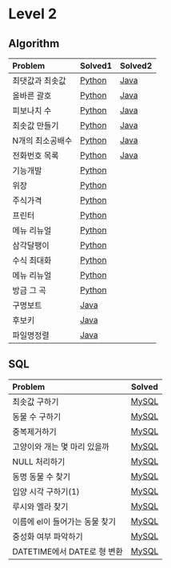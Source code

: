 # Level 2

## Algorithm
|Problem|Solved1|Solved2|
|:---|---|---|
|최댓값과 최솟값|[Python](./solution(1).py)|[Java](./SolutionL2Q01.java)|
|올바른 괄호|[Python](./solution(2).py)|[Java](./SolutionL2Q02.java)|
|피보나치 수|[Python](./solution(3).py)|[Java](./SolutionL2Q03.java)|
|최솟값 만들기|[Python](./solution(4).py)|[Java](./SolutionL2Q04.java)|
|N개의 최소공배수|[Python](./solution(5).py)|[Java](./SolutionL2Q05.java)|
|전화번호 목록|[Python](./solution(6).py)|[Java](./SolutionL2Q06.java)|
|기능개발|[Python](./solution(7).py)||
|위장|[Python](./solution(8).py)||
|주식가격|[Python](./solution(9).py)||
|프린터|[Python](./solution(10).py)||
|메뉴 리뉴얼|[Python](https://github.com/WebProject-STT/Algorithm/blob/main/programmers/9%EC%A3%BC%EC%B0%A8/%EB%A9%94%EB%89%B4%EB%A6%AC%EB%89%B4%EC%96%BC_sb.py)||
|삼각달팽이|[Python](./solution(11).py)||
|수식 최대화|[Python](./solution(12).py)||
|메뉴 리뉴얼|[Python](https://github.com/WebProject-STT/Algorithm/blob/main/programmers/9%EC%A3%BC%EC%B0%A8/%EB%A9%94%EB%89%B4%EB%A6%AC%EB%89%B4%EC%96%BC_sb.py)||
|방금 그 곡|[Python](https://github.com/WebProject-STT/Algorithm/blob/main/programmers/10%EC%A3%BC%EC%B0%A8/%EB%B0%A9%EA%B8%88%EA%B7%B8%EA%B3%A1_sb.py)||
|구명보트|[Java](https://github.com/WebProject-STT/Algorithm/blob/main/programmers/11%EC%A3%BC%EC%B0%A8/%EA%B5%AC%EB%AA%85%EB%B3%B4%ED%8A%B8/%EA%B5%AC%EB%AA%85%EB%B3%B4%ED%8A%B8_sb.java)|
|후보키|[Java](https://github.com/WebProject-STT/Algorithm/blob/main/programmers/11%EC%A3%BC%EC%B0%A8/%ED%9B%84%EB%B3%B4%ED%82%A4/%ED%9B%84%EB%B3%B4%ED%82%A4_sb.java)|
|파일명정렬|[Java](https://github.com/WebProject-STT/Algorithm/blob/main/programmers/12%EC%A3%BC%EC%B0%A8/%ED%8C%8C%EC%9D%BC%EB%AA%85%EC%A0%95%EB%A0%AC/%ED%8C%8C%EC%9D%BC%EB%AA%85%EC%A0%95%EB%A0%AC_sb.java)||

## SQL
|Problem|Solved|
|:---|---|
|최솟값 구하기|[MySQL](./solution_1.sql)|
|동물 수 구하기|[MySQL](./solution_2.sql)|
|중복제거하기|[MySQL](./solution_3.sql)|
|고양이와 개는 몇 마리 있을까|[MySQL](./solution_4.sql)|
|NULL 처리하기|[MySQL](./solution_5.sql)|
|동명 동물 수 찾기|[MySQL](./solution_6.sql)|
|입양 시각 구하기(1)|[MySQL](./solution_7.sql)|
|루시와 엘라 찾기|[MySQL](./solution_8.sql)|
|이름에 el이 들어가는 동물 찾기|[MySQL](./solution_9.sql)|
|중성화 여부 파악하기|[MySQL](./solution_10.sql)|
|DATETIME에서 DATE로 형 변환|[MySQL](./solution_11.sql)|